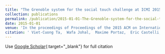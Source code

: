 ```yaml
---
title: "The Grenoble system for the social touch challenge at ICMI 2015"
collection: publications
permalink: /publication/2015-01-01-The-Grenoble-system-for-the-social-touch-challenge-at-ICMI-2015
date: 2015-01-01
venue: 'In the proceedings of Proceedings of the 2015 ACM on International Conference on Multimodal Interaction'
citation: ' Viet-Cuong Ta,  Wafa Johal,  Maxime Portaz,  Eric Castelli,  Dominique Vaufreydaz, &quot;The Grenoble system for the social touch challenge at ICMI 2015.&quot; In the proceedings of Proceedings of the 2015 ACM on International Conference on Multimodal Interaction, 2015.'
---
```

Use [Google Scholar](https://scholar.google.com/scholar?q=The+Grenoble+system+for+the+social+touch+challenge+at+ICMI+2015){:target="_blank"} for full citation